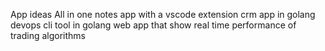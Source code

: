 App ideas
All in one notes app with a vscode extension
crm app in golang
devops
cli tool in golang
web app that show real time performance of trading algorithms